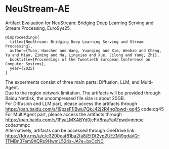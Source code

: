# NeuStream-AE
Artifact Evaluation for NeuStream: Bridging Deep Learning Serving and Stream Processing, EuroSys25.
```
@inproceedings{
  title={NeuStream: Bridging Deep Learning Serving and Stream Processing},
  author={Yuan, Haochen and Wang, Yuanqing and Xie, Wenhao and Cheng, Yu and Miao, Ziming and Ma, Lingxiao and Xue, Jilong and Yang, Zhi},
  booktitle={Proceedings of the Twentieth European Conference on Computer Systems},
  year={2025}
}
```

The experments consist of three main parts: Diffusion, LLM, and Multi-Agent.  
Due to the region network limitation. The artifacts will be provided through Baidu Netdisk, the uncompressed file size is about 20GB.  
For Diffusion and LLM part, please access the artifacts through https://pan.baidu.com/s/19pzsF1IBwu7QkJ42j2R4ng?pwd=qq45 code:qq45  
For MultiAgent part, please access the artifacts through https://pan.baidu.com/s/1PyaLMXABYd0jcFV8raaYaA?pwd=mmpc code:mmpc  
Alternatively, artifacts can be accessed through OneDrive link: https://1drv.ms/u/c/e3200eaf81ba2fa8/EfDf2yp2UEZMi9gdaVQ-1TMBn37em9XQRs9HwmL524s-JA?e=bxCcNC
